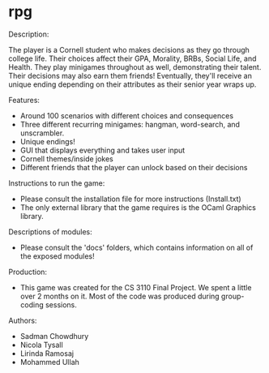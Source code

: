 # rpg

Description:

The player is a Cornell student who makes decisions as they go through college life. Their choices affect their GPA, Morality, BRBs, Social Life, and Health. They play minigames throughout as well, demonstrating their talent. Their decisions may also earn them friends! Eventually, they'll receive an unique ending depending on their attributes as their 
senior year wraps up.



Features:

- Around 100 scenarios with different choices and consequences
- Three different recurring minigames: hangman, word-search, and unscrambler.
- Unique endings!
- GUI that displays everything and takes user input
- Cornell themes/inside jokes
- Different friends that the player can unlock based on their decisions




Instructions to run the game:

 - Please consult the installation file for more instructions (Install.txt)
 - The only external library that the game requires is the OCaml Graphics library.




Descriptions of modules:

 - Please consult the 'docs' folders, which contains information on all of the exposed modules!
 



Production:

- This game was created for the CS 3110 Final Project. We spent a little over 2 months on it. Most of the code was produced during group-coding sessions.




Authors:

 - Sadman Chowdhury
 - Nicola Tysall
 - Lirinda Ramosaj
 - Mohammed Ullah
 
 
